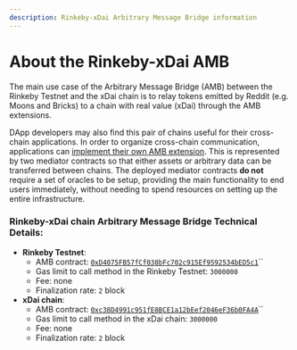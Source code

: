 ```yaml
---
description: Rinkeby-xDai Arbitrary Message Bridge information
---
```


# About the Rinkeby-xDai AMB



The main use case of the Arbitrary Message Bridge \(AMB\) between the Rinkeby Testnet and the xDai chain is to relay tokens emitted by Reddit \(e.g. Moons and Bricks\) to a chain with real value \(xDai\) through the AMB extensions.

DApp developers may also find this pair of chains useful for their cross-chain applications. In order to organize cross-chain communication, applications can [implement their own AMB extension](https://docs.tokenbridge.net/amb-bridge/how-to-develop-xchain-apps-by-amb). This is represented by two mediator contracts so that either assets or arbitrary data can be transferred between chains. The deployed mediator contracts **do not** require a set of oracles to be setup, providing the main functionality to end users immediately, without needing to spend resources on setting up the entire infrastructure.

### Rinkeby-xDai chain Arbitrary Message Bridge Technical Details:

* **Rinkeby Testnet**:
  * AMB contract: [`0xD4075FB57fCf038bFc702c915Ef9592534bED5c1`](https://rinkeby.etherscan.io/address/0xD4075FB57fCf038bFc702c915Ef9592534bED5c1)\`\`
  * Gas limit to call method in the Rinkeby Testnet: `3000000` 
  * Fee: none
  * Finalization rate: `2` block
* **xDai chain**:
  * AMB contract: [`0xc38D4991c951fE8BCE1a12bEef2046eF36b0FA4A`](https://blockscout.com/poa/xdai/address/0xc38D4991c951fE8BCE1a12bEef2046eF36b0FA4A)\`\`
  * Gas limit to call method in the xDai chain: `3000000`
  * Fee: none
  * Finalization rate: `2` block

